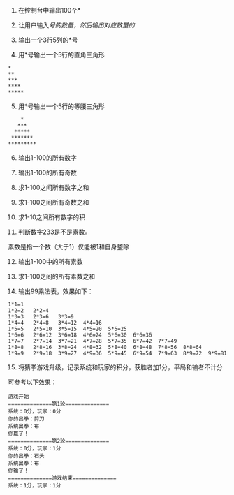 1. 在控制台中输出100个*

2. 让用户输入*号的数量，然后输出对应数量的*

3. 输出一个3行5列的*号

4. 用*号输出一个5行的直角三角形

```
*
**
***
****
*****
```

5. 用*号输出一个5行的等腰三角形

```
    *
   ***
  *****
 *******
*********
```

6. 输出1-100的所有数字

7. 输出1-100的所有奇数

8. 求1-100之间所有数字之和

9. 求1-100之间所有奇数之和

10. 求1-10之间所有数字的积

11. 判断数字233是不是素数。

素数是指一个数（大于1）仅能被1和自身整除

12. 输出1-100中的所有素数

13. 求1-100之间的所有素数之和

14. 输出99乘法表，效果如下：

```
1*1=1	
1*2=2	2*2=4	
1*3=3	2*3=6	3*3=9	
1*4=4	2*4=8	3*4=12	4*4=16	
1*5=5	2*5=10	3*5=15	4*5=20	5*5=25	
1*6=6	2*6=12	3*6=18	4*6=24	5*6=30	6*6=36	
1*7=7	2*7=14	3*7=21	4*7=28	5*7=35	6*7=42	7*7=49	
1*8=8	2*8=16	3*8=24	4*8=32	5*8=40	6*8=48	7*8=56	8*8=64	
1*9=9	2*9=18	3*9=27	4*9=36	5*9=45	6*9=54	7*9=63	8*9=72	9*9=81	
```

15. 将猜拳游戏升级，记录系统和玩家的积分，获胜者加1分，平局和输者不计分

可参考以下效果：

```
游戏开始
==============第1轮==============
系统：0分，玩家：0分
你的出拳：剪刀
系统出拳：布
你赢了！
==============第2轮==============
系统：0分，玩家：1分
你的出拳：石头
系统出拳：布
你输了！
==============游戏结束==============
系统：1分，玩家：1分
```
